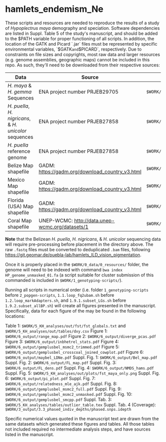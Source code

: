 # hamlets_endemism_Ne
These scripts and resources are needed to reproduce the results of a study of *Hypoplectrus maya* demography and speciation.
Software dependencies are listed in Suppl. Table 5 of the study's manuscript, and should be added to the $PATH variable for proper functioning of all scripts. In addition, the location of the GATK and Picard `.jar` files must be represented by specific environmental variables, `$GATK` and `$PICARD`, respectively.
Due to constraints on file sizes and copyrights, most raw data and larger resources (e.g. genome assemblies, geographic maps) cannot be included in this repo. As such, they'll need to be downloaded from their respective sources:

| Data | Source | Directory |
| --- | --- | --- |
| *H. maya* & *H. gemma* Sequences | ENA project number PRJEB29705 | `$WORK/0_data/1_fastq/` |
| *H. puella*, *H. nigricans*, & *H. unicolor* sequences | ENA project number PRJEB27858 | `$WORK/1_output/1.4_dedup/` |
| *H. puella* reference genome | ENA project number PRJEB27858 | `$WORK/0_data/0_resources/HP_genome_unmasked_01.fa` |
| Belize Map shapefile | GADM: https://gadm.org/download_country_v3.html | `$WORK/6_graphs/0_data/` |
| Mexico Map shapefile | GADM: https://gadm.org/download_country_v3.html | `$WORK/6_graphs/0_data/` |
| Florida (USA) Map shapefile | GADM: https://gadm.org/download_country_v3.html | `$WORK/6_graphs/0_data/` |
| Coral Map shapefile | UNEP-WCMC: http://data.unep-wcmc.org/datasets/1 | `$WORK/6_graphs/0_data/` |


**Note** that the Belizean *H. puella*, *H. nigricans*, & *H. unicolor* sequencing data will require pre-processing before placement in the directory above. The raw `.fastq` files must be converted to deduplicated `.bam` files, following https://git.geomar.de/puebla-lab/hamlets_ILD_vision_pigmentation.

Once it is properly placed in the `$WORK/0_data/0_resources/` folder, the genome will need to be indexed with command `bwa index HP_genome_unmasked_01.fa` (a script suitable for cluster submission of this commanded is included in `$WORK/1_genotyping-scripts/`).

Running all scripts in numerical order (i.e. folder `1_genotyping-scripts` before `2_popgen-scripts`, `1.1.loop_fq2ubam.sh` before `1.2.loop_markAdapters.sh`, and `1.9.1.subset_LGs.sh` before `1.9.2.subset_allBP.sh`) will create all figures presented in the manuscript. Specifically, data for each figure of the may be found in the following locations:

Table 1: `$WORK/5_KH_analyses/out/fst/fst_globals.txt` and `$WORK/5_KH_analyses/out/tables/dxy.csv`
Figure 1: `$WORK/6_output/range_map.pdf`
Figure 2: `$WORK/6_output/diverge_pcas.pdf`
Figure 3: `$WORK/6_output/inbhetrel_stats.pdf`
Figure 4: `$WORK/6_output/gemplusbel_msmc2_trimmed.pdf`
Figure 5: `$WORK/6_output/gemplusbel_crosscoal_joined_cowplot.pdf`
Figure 6: `$WORK/6_output/maybel_LDNe.pdf`
Suppl. Fig. 1: `$WORK/6_output/Bel_map.pdf`
Suppl. Fig. 2: `$WORK/6_output/FL_map.pdf`
Suppl. Fig. 3: `$WORK/6_output/FL_dens.pdf`
Suppl. Fig. 4: `$WORK/6_output/NMDS_hams.pdf`
Suppl. Fig. 5: `$WORK/5_KH_analyses/out/plots/fst_maya_only.png`
Suppl. Fig. 6: `$WORK/6_output/pi_plot.pdf`
Suppl. Fig. 7: `$WORK/6_output/relatedness_mle_ajk.pdf`
Suppl. Fig. 8: `$WORK/6_output/gemplusbel_msmc2_full.pdf`
Suppl. Fig. 9: `$WORK/6_output/gemplusbel_msmc2_unmasked.pdf`
Suppl. Fig. 10: `$WORK/6_output/gemplusbel_smcpp.pdf`
Suppl. Tab. 3: `$WORK/5_KH_analyses/tables/outlier_table.tex`
Suppl. Tab. 4 (Coverage): `$WORK/3_output/3.3_phased_indiv_depths/phased.snps.idepth`

Specific numerical values quoted in the manuscript text are drawn from the same datasets which generated these figures and tables. All those tables not included required no intermediate analysis steps, and have sources listed in the manuscript.
